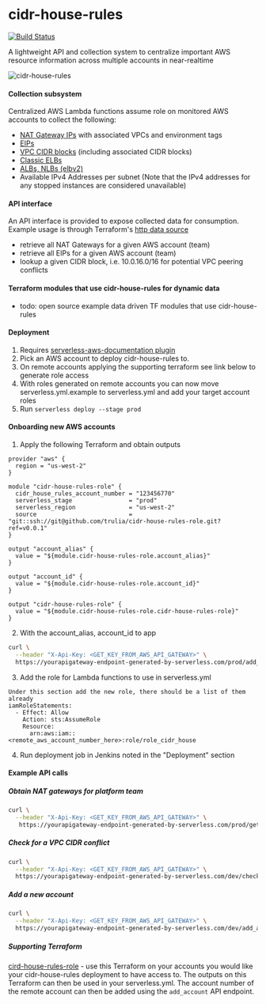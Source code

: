 # cidr-house-rules
[![Build Status](https://travis-ci.org/trulia/cidr-house-rules.svg)](https://travis-ci.org/trulia/cidr-house-rules)

A lightweight API and collection system to centralize important AWS resource information across multiple accounts in near-realtime

![cidr-house-rules](https://user-images.githubusercontent.com/538171/33504603-eb6a71d6-d69c-11e7-9a54-5f2d8ad95f8a.png)

#### Collection subsystem

Centralized AWS Lambda functions assume role on monitored AWS accounts to collect the following:

* [NAT Gateway IPs](https://docs.aws.amazon.com/AmazonVPC/latest/UserGuide/vpc-nat-gateway.html) with associated VPCs and environment tags
* [EIPs](https://docs.aws.amazon.com/AWSEC2/latest/UserGuide/elastic-ip-addresses-eip.html)
* [VPC CIDR blocks](https://docs.aws.amazon.com/AmazonVPC/latest/UserGuide/working-with-vpcs.html) (including associated CIDR blocks)
* [Classic ELBs](http://docs.aws.amazon.com/elasticloadbalancing/latest/classic/introduction.html)
* [ALBs, NLBs (elbv2)](https://aws.amazon.com/documentation/elastic-load-balancing/)
* Available IPv4 Addresses per subnet (Note that the IPv4 addresses for any stopped instances are considered unavailable)

#### API interface

An API interface is provided to expose collected data for consumption. Example usage is through Terraform's [http data source](https://www.terraform.io/docs/providers/http/data_source.html)

* retrieve all NAT Gateways for a given AWS account (team)
* retrieve all EIPs for a given AWS account (team)
* lookup a given CIDR block, i.e. 10.0.16.0/16 for potential VPC peering conflicts

#### Terraform modules that use cidr-house-rules for dynamic data

* todo: open source example data driven TF modules that use cidr-house-rules

#### Deployment

1. Requires [serverless-aws-documentation plugin](https://www.npmjs.com/package/serverless-aws-documentation)
2. Pick an AWS account to deploy cidr-house-rules to.
3. On remote accounts applying the supporting terraform see link below to generate role access
4. With roles generated on remote accounts you can now move serverless.yml.example to serverless.yml and add your target account roles
5. Run ```serverless deploy --stage prod```

#### Onboarding new AWS accounts

1. Apply the following Terraform and obtain outputs

```hcl
provider "aws" {
  region = "us-west-2"
}

module "cidr-house-rules-role" {
  cidr_house_rules_account_number = "123456770"
  serverless_stage                = "prod"
  serverless_region               = "us-west-2"
  source                          = "git::ssh://git@github.com/trulia/cidr-house-rules-role.git?ref=v0.0.1"
}

output "account_alias" {
  value = "${module.cidr-house-rules-role.account_alias}"
}

output "account_id" {
  value = "${module.cidr-house-rules-role.account_id}"
}

output "cidr-house-rules-role" {
  value = "${module.cidr-house-rules-role.cidr-house-rules-role}"
}
```

2. With the account_alias, account_id to app

```bash
curl \
  --header "X-Api-Key: <GET_KEY_FROM_AWS_API_GATEWAY>" \
  https://yourapigateway-endpoint-generated-by-serverless.com/prod/add_account?team=trucomms?account=35682931234
```

3. Add the role for Lambda functions to use in serverless.yml

```
Under this section add the new role, there should be a list of them already
iamRoleStatements:
  - Effect: Allow
    Action: sts:AssumeRole
    Resource:
      arn:aws:iam::<remote_aws_account_number_here>:role/role_cidr_house
```

4. Run deployment job in Jenkins noted in the "Deployment" section


#### Example API calls

##### Obtain NAT gateways for platform team

```bash
curl \
  --header "X-Api-Key: <GET_KEY_FROM_AWS_API_GATEWAY>" \
   https://yourapigateway-endpoint-generated-by-serverless.com/prod/get_nat_gateways_for_team?team=platform
```

##### Check for a VPC CIDR conflict

```bash
curl \
  --header "X-Api-Key: <GET_KEY_FROM_AWS_API_GATEWAY>" \
  https://yourapigateway-endpoint-generated-by-serverless.com/dev/check_conflict?cidr=10.17.0.0/16
```

##### Add a new account

```bash
curl \
  --header "X-Api-Key: <GET_KEY_FROM_AWS_API_GATEWAY>" \
  https://yourapigateway-endpoint-generated-by-serverless.com/dev/add_account?team=my_aws_account_alias_here?account=35682931234
```

#####  Supporting Terraform

[cird-house-rules-role](https://github.com/trulia/cidr-house-rules-role) - use this Terraform on your accounts you would like your cidr-house-rules deployment to have access to. The outputs on this Terraform can then be used in your serverless.yml. The account number of the remote account can then be added using the `add_account` API endpoint.
